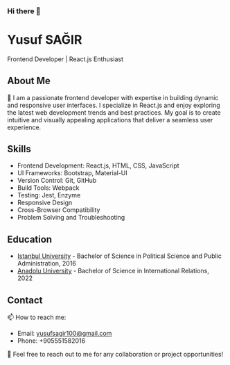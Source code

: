 ### Hi there 👋

# Yusuf SAĞIR

Frontend Developer | React.js Enthusiast

## About Me

🔭 I am a passionate frontend developer with expertise in building dynamic and responsive user interfaces. 
I specialize in React.js and enjoy exploring the latest web development trends and best practices. 
My goal is to create intuitive and visually appealing applications that deliver a seamless user experience.

## Skills

- Frontend Development: React.js, HTML, CSS, JavaScript
- UI Frameworks: Bootstrap, Material-UI
- Version Control: Git, GitHub
- Build Tools: Webpack
- Testing: Jest, Enzyme
- Responsive Design
- Cross-Browser Compatibility
- Problem Solving and Troubleshooting

## Education

- [Istanbul University](https://www.istanbul.edu.tr/en/_) - Bachelor of Science in Political Science and Public Administration, 2016
- [Anadolu University](https://www.anadolu.edu.tr/en) - Bachelor of Science in International Relations, 2022

## Contact

 📫 How to reach me:
- Email: yusufsagir100@gmail.com
- Phone: +905551582016

💬 Feel free to reach out to me for any collaboration or project opportunities!


